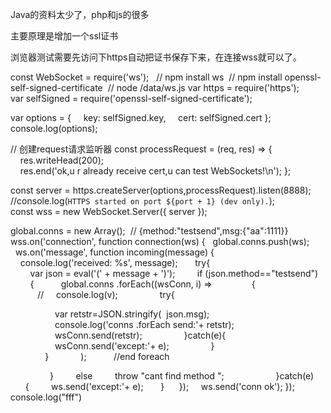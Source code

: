 Java的资料太少了，php和js的很多

主要原理是增加一个ssl证书

浏览器测试需要先访问下https自动把证书保存下来，在连接wss就可以了。

const WebSocket = require('ws');
 
// npm install ws 
// npm install openssl-self-signed-certificate 
// node /data/ws.js
var https = require('https');
var selfSigned = require('openssl-self-signed-certificate');

var options = {
    key: selfSigned.key,
    cert: selfSigned.cert
};
console.log(options);

// 创建request请求监听器
const processRequest = (req, res) => {
    res.writeHead(200);
    res.end('ok,u r already receive cert,u can test WebSockets!\n');
};

const server = https.createServer(options,processRequest).listen(8888);
//console.log(`HTTPS started on port ${port + 1} (dev only).`);
const wss = new WebSocket.Server({ server });

global.conns = new Array();
 // {method:"testsend",msg:{"aa":1111}}
wss.on('connection', function connection(ws) {
  global.conns.push(ws);
  ws.on('message', function incoming(message) {
    console.log('received: %s', message);
      try{
        var json = eval('(' + message + ')');
        if (json.method=="testsend")
        {
          global.conns .forEach((wsConn, i) => 
              {
           //     console.log(v);
                try{

                  var retstr=JSON.stringify(  json.msg); 
                  console.log('conns .forEach send:'+ retstr);
                  wsConn.send(retstr);
                }catch(e){
                  wsConn.send('except:'+ e);
                }
               
                
              }  
          );
          //end foreach

       
        }
        else
        throw "cant find method ";
     
       
      }catch(e)
      {
        ws.send('except:'+ e);
      }
  
  });
 
  ws.send('conn ok');
});
console.log("fff")


